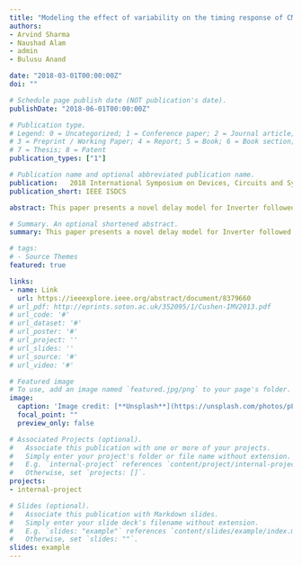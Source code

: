 ```yaml
---
title: "Modeling the effect of variability on the timing response of CMOS inverter-transmission gate structure"
authors:
- Arvind Sharma
- Naushad Alam
- admin
- Bulusu Anand

date: "2018-03-01T00:00:00Z"
doi: ""

# Schedule page publish date (NOT publication's date).
publishDate: "2018-06-01T00:00:00Z"

# Publication type.
# Legend: 0 = Uncategorized; 1 = Conference paper; 2 = Journal article;
# 3 = Preprint / Working Paper; 4 = Report; 5 = Book; 6 = Book section;
# 7 = Thesis; 8 = Patent
publication_types: ["1"]

# Publication name and optional abbreviated publication name.
publication:   2018 International Symposium on Devices, Circuits and Systems (ISDCS)
publication_short: IEEE ISDCS

abstract: This paper presents a novel delay model for Inverter followed by Transmission Gate (Inv-Tx) structure. Our model is novel in the sense that it considers the series stack effect along with the internal node voltage and parasitic capacitances while treating the Inv-Tx structure as a single entity. The model is derived for an unexplored scenario when a static signal is present at the input of Inverter and signal transition happens at the input of Tx gate of the Inv-Tx structure. Since we consider Inv-Tx structure as a single entity, the series stack effect is taken into account, thereby making the model more accurate. We also demonstrate the transformation of our delay model into the Logical Effort model. The derived model is verified for wide range of transistor sizes, signal transition times, and load capacitances. The proposed model shows good agreement with HSPICE simulation results. The maximum (average) error in the estimated delay compared to HSPICE simulations is only 4% (2%). The proposed model is also effective in accounting for process variability. The proposed model is employed for statistical analysis of 256×1 MUX structure. We observe that in the presence of variability, the proposed model predicts mean and standard deviation of the delay with a maximum error of only 3% and 4% respectively. Therefore, the presented model can also be used for statistical analysis to save simulation time significantly.

# Summary. An optional shortened abstract.
summary: This paper presents a novel delay model for Inverter followed by Transmission Gate (Inv-Tx) structure. Our model is novel in the sense that it considers the series stack effect along with the internal node voltage and parasitic capacitances while treating the Inv-Tx structure as a single entity.

# tags:
# - Source Themes
featured: true

links:
- name: Link
  url: https://ieeexplore.ieee.org/abstract/document/8379660
# url_pdf: http://eprints.soton.ac.uk/352095/1/Cushen-IMV2013.pdf
# url_code: '#'
# url_dataset: '#'
# url_poster: '#'
# url_project: ''
# url_slides: ''
# url_source: '#'
# url_video: '#'

# Featured image
# To use, add an image named `featured.jpg/png` to your page's folder. 
image:
  caption: 'Image credit: [**Unsplash**](https://unsplash.com/photos/pLCdAaMFLTE)'
  focal_point: ""
  preview_only: false

# Associated Projects (optional).
#   Associate this publication with one or more of your projects.
#   Simply enter your project's folder or file name without extension.
#   E.g. `internal-project` references `content/project/internal-project/index.md`.
#   Otherwise, set `projects: []`.
projects:
- internal-project

# Slides (optional).
#   Associate this publication with Markdown slides.
#   Simply enter your slide deck's filename without extension.
#   E.g. `slides: "example"` references `content/slides/example/index.md`.
#   Otherwise, set `slides: ""`.
slides: example
---
```


<!-- {{% alert note %}}
Click the *Cite* button above to demo the feature to enable visitors to import publication metadata into their reference management software.
{{% /alert %}}

{{% alert note %}}
Click the *Slides* button above to demo Academic's Markdown slides feature.
{{% /alert %}} -->

<!-- Supplementary notes can be added here, including [code and math](https://sourcethemes.com/academic/docs/writing-markdown-latex/). -->

